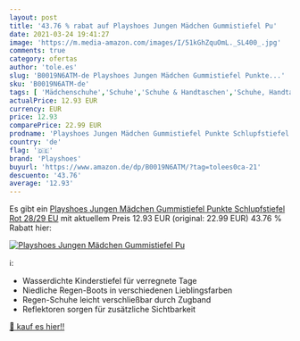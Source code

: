 ```yaml
---
layout: post
title: '43.76 % rabat auf Playshoes Jungen Mädchen Gummistiefel Pu'
date: 2021-03-24 19:41:27
image: 'https://m.media-amazon.com/images/I/51kGhZquOmL._SL400_.jpg'
comments: true
category: ofertas
author: 'tole.es'
slug: 'B0019N6ATM-de Playshoes Jungen Mädchen Gummistiefel Punkte...'
sku: 'B0019N6ATM-de'
tags: [ 'Mädchenschuhe','Schuhe','Schuhe & Handtaschen','Schuhe, Handtaschen & Accessoires','Stiefel für Mädchen','playshoes', ]
actualPrice: 12.93 EUR
currency: EUR
price: 12.93
comparePrice: 22.99 EUR
prodname: 'Playshoes Jungen Mädchen Gummistiefel Punkte Schlupfstiefel  Rot  28/29 EU'
country: 'de'
flag: '🇩🇪'
brand: 'Playshoes'
buyurl: 'https://www.amazon.de/dp/B0019N6ATM/?tag=tolees0ca-21'
descuento: '43.76'
average: '12.93'
---
```


Es gibt ein [Playshoes Jungen Mädchen Gummistiefel Punkte Schlupfstiefel  Rot  28/29 EU](https://www.amazon.de/dp/B0019N6ATM/?tag=tolees0ca-21) mit aktuellem Preis 12.93 EUR (original: 22.99 EUR) 43.76 % Rabatt hier:

[![Playshoes Jungen Mädchen Gummistiefel Pu](https://m.media-amazon.com/images/I/51kGhZquOmL._SL400_.jpg)](https://www.amazon.de/dp/B0019N6ATM/?tag=tolees0ca-21)

ℹ️:

- Wasserdichte Kinderstiefel für verregnete Tage
- Niedliche Regen-Boots in verschiedenen Lieblingsfarben
- Regen-Schuhe leicht verschließbar durch Zugband
- Reflektoren sorgen für zusätzliche Sichtbarkeit

[🛒 kauf es hier!!](https://www.amazon.de/dp/B0019N6ATM/?tag=tolees0ca-21)
